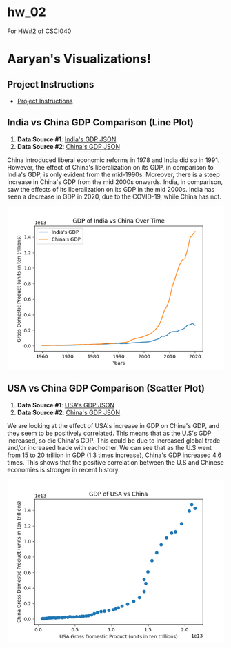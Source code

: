 # hw_02
For HW#2 of CSCI040

# Aaryan's Visualizations!


## Project Instructions
* [Project Instructions](https://github.com/mikeizbicki/cmc-csci040/tree/2021fall/hw_02)





## India vs China GDP Comparison (Line Plot)
1. **Data Source #1**: [India's GDP JSON](https://api.worldbank.org/v2/countries/IND/indicators/NY.GDP.MKTP.CD?per_page=5000&format=json)
2. **Data Source #2**: [China's GDP JSON](https://api.worldbank.org/v2/countries/CHN/indicators/NY.GDP.MKTP.CD?per_page=5000&format=json)

China introduced liberal economic reforms in 1978 and India did so in 1991. However, the effect of China's liberalization on its GDP, in comparison to India's GDP, is only evident from the mid-1990s. Moreover, there is a steep increase in China's GDP from the mid 2000s onwards. India, in comparison, saw the effects of its liberalization on its GDP in the mid 2000s. India has seen a decrease in GDP in 2020, due to the COVID-19, while China has not.

<img src="india_china_gdp_comparison.png" 
alt="india_china_gdp_comparison"/>




## USA vs China GDP Comparison (Scatter Plot)
1. **Data Source #1**: [USA's GDP JSON](https://api.worldbank.org/v2/countries/USA/indicators/NY.GDP.MKTP.CD?per_page=5000&format=json)
2. **Data Source #2**: [China's GDP JSON](https://api.worldbank.org/v2/countries/CHN/indicators/NY.GDP.MKTP.CD?per_page=5000&format=json)

We are looking at the effect of USA's increase in GDP on China's GDP, and they seem to be positively correlated. This means that as the U.S's GDP increased, so dic China's GDP. This could be due to increased global trade and/or increased trade with eachother. We can see that as the U.S went from 15 to 20 trillion in GDP (1.3 times increase), China's GDP increased 4.6 times. This shows that the positive correlation between the U.S and Chinese economies is stronger in recent history.

<img src="usa_china_gdp_comparison.png" 
alt="usa_china_gdp_comparison"/>


